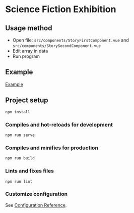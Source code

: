 # Science Fiction Exhibition

## Usage method
- Open file: `src/components/StoryFirstComponent.vue` and `src/components/StorySecondComponent.vue`
- Edit array in data
- Run program

## Example
[Example](!https://yigumoyan.github.io/ScienceFictionExhibition)

## Project setup
```
npm install
```

### Compiles and hot-reloads for development
```
npm run serve
```

### Compiles and minifies for production
```
npm run build
```

### Lints and fixes files
```
npm run lint
```

### Customize configuration
See [Configuration Reference](https://cli.vuejs.org/config/).

